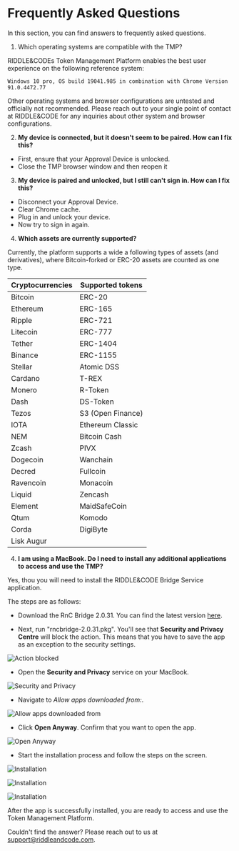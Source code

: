 # Frequently Asked Questions

In this section, you can find answers to frequently asked questions.

1. Which operating systems are compatible with the TMP?

RIDDLE&CODEs Token Management Platform enables the best user experience on the following reference system:

`Windows 10 pro, OS build 19041.985 in combination with Chrome Version 91.0.4472.77`

Other operating systems and browser configurations are untested and officially not recommended. Please reach out to your single point of contact at RIDDLE&CODE for any inquiries about other system and browser configurations.

2. **My device is connected, but it doesn't seem to be paired. How can I fix this?**

* First, ensure that your Approval Device is unlocked.
* Close the TMP browser window and then reopen it

3. **My device is paired and unlocked, but I still can't sign in. How can I fix this?**

* Disconnect your Approval Device.
* Clear Chrome cache.
* Plug in and unlock your device.
* Now try to sign in again.


4. **Which assets are currently supported?**

Currently, the platform supports a wide a following types of assets (and derivatives), where Bitcoin-forked or ERC-20 assets are counted as one type.

| Cryptocurrencies  | Supported tokens   |
|---|---|
| Bitcoin  | ERC-20  |  
| Ethereum  | ERC-165  |   
| Ripple | ERC-721 |   
| Litecoin | ERC-777 |
| Tether | ERC-1404 |
| Binance | ERC-1155 |
| Stellar | Atomic DSS |
| Cardano | T-REX |
| Monero | R-Token |
| Dash | DS-Token |
| Tezos | S3 (Open Finance) |
| IOTA | Ethereum Classic |
| NEM | Bitcoin Cash |
| Zcash | PIVX |
| Dogecoin | Wanchain |
| Decred | Fullcoin |
| Ravencoin| Monacoin |
| Liquid | Zencash |
| Element | MaidSafeCoin |
| Qtum | Komodo |
| Corda | DigiByte |
| Lisk Augur |  |


4. **I am using a MacBook. Do I need to install any additional applications to access and use the TMP?**

Yes, thou you will need to install the RIDDLE&CODE Bridge Service application. 

The steps are as follows:

* Download the RnC Bridge 2.0.31. You can find the latest version [here](https://riddlecode.app.box.com/s/ksud48m25jytzhrhcg81hay9c378jp0y).

* Next, run "rncbridge-2.0.31.pkg". You'll see that **Security and Privacy Centre** will block the action. This means that you have to save the app as an exception to the security settings.

![Action blocked](./bridge-images/image6.png)

* Open the **Security and Privacy** service on your MacBook.

![Security and Privacy](./bridge-images/image5.png)

* Navigate to *Allow apps downloaded from:*.

![Allow apps downloaded from](./bridge-images/image8.png)

* Click **Open Anyway**. Confirm that you want to open the app.

![Open Anyway](./bridge-images/image7.png)

* Start the installation process and follow the steps on the screen.

![Installation](./bridge-images/image1.png)


![Installation](./bridge-images/image2.png)

![Installation](./bridge-images/image3.png)

After the app is successfully installed, you are ready to access and use the Token Management Platform.


Couldn't find the answer? Please reach out to us at support@riddleandcode.com.
